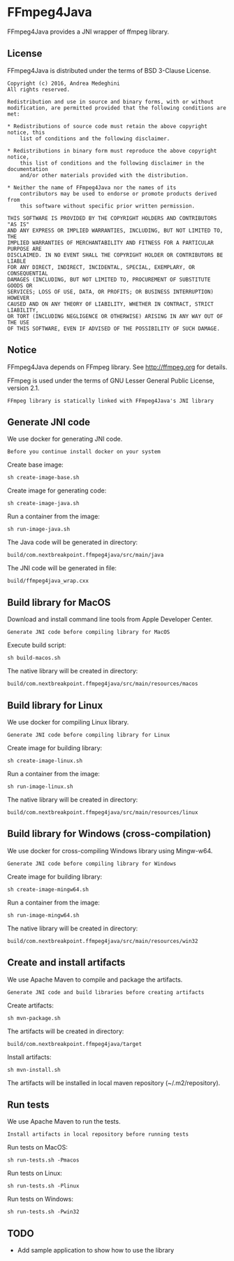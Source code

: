 # FFmpeg4Java

FFmpeg4Java provides a JNI wrapper of ffmpeg library.


## License

FFmpeg4Java is distributed under the terms of BSD 3-Clause License.

    Copyright (c) 2016, Andrea Medeghini
    All rights reserved.
    
    Redistribution and use in source and binary forms, with or without
    modification, are permitted provided that the following conditions are met:
    
    * Redistributions of source code must retain the above copyright notice, this
        list of conditions and the following disclaimer.
    
    * Redistributions in binary form must reproduce the above copyright notice,
        this list of conditions and the following disclaimer in the documentation
        and/or other materials provided with the distribution.
    
    * Neither the name of FFmpeg4Java nor the names of its
        contributors may be used to endorse or promote products derived from
        this software without specific prior written permission.
    
    THIS SOFTWARE IS PROVIDED BY THE COPYRIGHT HOLDERS AND CONTRIBUTORS "AS IS"
    AND ANY EXPRESS OR IMPLIED WARRANTIES, INCLUDING, BUT NOT LIMITED TO, THE
    IMPLIED WARRANTIES OF MERCHANTABILITY AND FITNESS FOR A PARTICULAR PURPOSE ARE
    DISCLAIMED. IN NO EVENT SHALL THE COPYRIGHT HOLDER OR CONTRIBUTORS BE LIABLE
    FOR ANY DIRECT, INDIRECT, INCIDENTAL, SPECIAL, EXEMPLARY, OR CONSEQUENTIAL
    DAMAGES (INCLUDING, BUT NOT LIMITED TO, PROCUREMENT OF SUBSTITUTE GOODS OR
    SERVICES; LOSS OF USE, DATA, OR PROFITS; OR BUSINESS INTERRUPTION) HOWEVER
    CAUSED AND ON ANY THEORY OF LIABILITY, WHETHER IN CONTRACT, STRICT LIABILITY,
    OR TORT (INCLUDING NEGLIGENCE OR OTHERWISE) ARISING IN ANY WAY OUT OF THE USE
    OF THIS SOFTWARE, EVEN IF ADVISED OF THE POSSIBILITY OF SUCH DAMAGE.


## Notice

FFmpeg4Java depends on FFmpeg library. See http://ffmpeg.org for details.

FFmpeg is used under the terms of GNU Lesser General Public License, version 2.1.

    FFmpeg library is statically linked with FFmpeg4Java's JNI library


## Generate JNI code

We use docker for generating JNI code.

    Before you continue install docker on your system

Create base image:

    sh create-image-base.sh

Create image for generating code:

    sh create-image-java.sh

Run a container from the image:

    sh run-image-java.sh

The Java code will be generated in directory:

    build/com.nextbreakpoint.ffmpeg4java/src/main/java

The JNI code will be generated in file:

    build/ffmpeg4java_wrap.cxx


## Build library for MacOS

Download and install command line tools from Apple Developer Center.

    Generate JNI code before compiling library for MacOS

Execute build script:

    sh build-macos.sh

The native library will be created in directory:

    build/com.nextbreakpoint.ffmpeg4java/src/main/resources/macos


## Build library for Linux

We use docker for compiling Linux library.

    Generate JNI code before compiling library for Linux

Create image for building library:

    sh create-image-linux.sh

Run a container from the image:

    sh run-image-linux.sh

The native library will be created in directory:

    build/com.nextbreakpoint.ffmpeg4java/src/main/resources/linux


## Build library for Windows (cross-compilation)

We use docker for cross-compiling Windows library using Mingw-w64.

    Generate JNI code before compiling library for Windows

Create image for building library:

    sh create-image-mingw64.sh

Run a container from the image:

    sh run-image-mingw64.sh

The native library will be created in directory:

    build/com.nextbreakpoint.ffmpeg4java/src/main/resources/win32


## Create and install artifacts 

We use Apache Maven to compile and package the artifacts.

    Generate JNI code and build libraries before creating artifacts

Create artifacts:

    sh mvn-package.sh

The artifacts will be created in directory:

    build/com.nextbreakpoint.ffmpeg4java/target

Install artifacts:

    sh mvn-install.sh

The artifacts will be installed in local maven repository (~/.m2/repository).


## Run tests

We use Apache Maven to run the tests.

    Install artifacts in local repository before running tests

Run tests on MacOS:

    sh run-tests.sh -Pmacos

Run tests on Linux:

    sh run-tests.sh -Plinux

Run tests on Windows:

    sh run-tests.sh -Pwin32


## TODO

- Add sample application to show how to use the library


